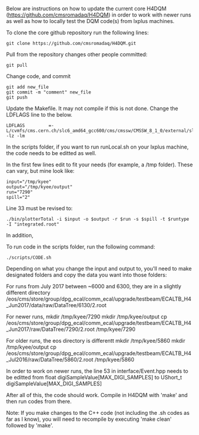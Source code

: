 Below are instructions on how to update the current core H4DQM (https://github.com/cmsromadaq/H4DQM) in order to work with newer runs as well as how to locally test the DQM code(s) from lxplus machines. 

To clone the core github repository run the following lines:

    git clone https://github.com/cmsromadaq/H4DQM.git

Pull from the repository changes other people committed:

    git pull

Change code, and commit

    git add new_file
    git commit -m "comment" new_file
    git push

Update the Makefile. It may not compile if this is not done. Change the LDFLAGS line to the below. 

    LDFLAGS         =-L/cvmfs/cms.cern.ch/slc6_amd64_gcc600/cms/cmssw/CMSSW_8_1_0/external/slc6_amd64_gcc600/ -lz -lm

In the scripts folder, if you want to run runLocal.sh on your lxplus machine, the code needs to be editted as well. 

In the first few lines edit to fit your needs (for example, a /tmp folder). These can vary, but mine look like: 

    input="/tmp/kyee"
    output="/tmp/kyee/output"
    run="7290"
    spill="2"

Line 33 must be revised to: 

    ./bin/plotterTotal -i $input -o $output -r $run -s $spill -t $runtype -I "integrated.root" 

In addition, 

To run code in the scripts folder, run the following command:

    ./scripts/CODE.sh

Depending on what you change the input and output to, you'll need to make designated folders and copy the data you want into those folders:

For runs from July 2017 between ~6000 and 6300, they are in a slightly different directory
/eos/cms/store/group/dpg_ecal/comm_ecal/upgrade/testbeam/ECALTB_H4_Jun2017/data/raw/DataTree/6130/2.root

For newer runs,
    mkdir /tmp/kyee/7290
    mkdir /tmp/kyee/output
    cp  /eos/cms/store/group/dpg_ecal/comm_ecal/upgrade/testbeam/ECALTB_H4_Jun2017/raw/DataTree/7290/2.root /tmp/kyee/7290

For older runs, the eos directory is differentt
    mkdir /tmp/kyee/5860
    mkdir /tmp/kyee/output
    cp  /eos/cms/store/group/dpg_ecal/comm_ecal/upgrade/testbeam/ECALTB_H4_Jul2016/raw/DataTree/5860/2.root /tmp/kyee/5860

In order to work on newer runs, the line 53 in interface/Event.hpp needs to be editted from float digiSampleValue[MAX_DIGI_SAMPLES] to UShort_t digiSampleValue[MAX_DIGI_SAMPLES]

After all of this, the code should work. Compile in H4DQM with 'make' and then run codes from there. 

Note: If you make changes to the C++ code (not including the .sh codes as far as I know), you will need to recompile by executing 'make clean' followed by 'make'. 
